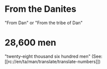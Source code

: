 # From the Danites

"From Dan" or "From the tribe of Dan"

# 28,600 men

"twenty-eight thousand six hundred men" (See: [[rc://en/ta/man/translate/translate-numbers]])

